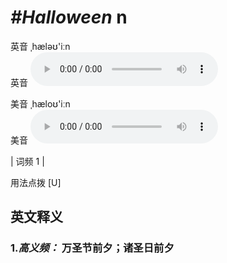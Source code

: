 # ***\#Halloween*** n
英音 ˌhæləʊ'iːn  
英音
<audio src="./media/Halloween-B.aac" controls="controls"></audio>

美音 ˌhæloʊ'iːn  
美音
<audio src="./media/Halloween.aac" controls="controls"></audio>



| 词频 1 |  

用法点拨  [U]

英文释义
---
### 1.*高义频：* **万圣节前夕；诸圣日前夕**  


